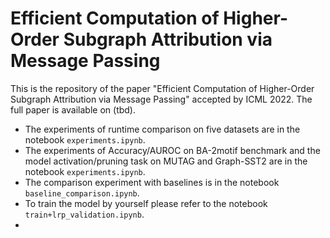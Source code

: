 # Efficient Computation of Higher-Order Subgraph Attribution via Message Passing

This is the repository of the paper "Efficient Computation of Higher-Order Subgraph Attribution via Message Passing" accepted by ICML 2022. The full paper is available on (tbd).

- The experiments of runtime comparison on five datasets are in the notebook ```experiments.ipynb```.
- The experiments of Accuracy/AUROC on BA-2motif benchmark and the model activation/pruning task on MUTAG and Graph-SST2 are in the notebook ```experiments.ipynb```.
- The comparison experiment with baselines is in the notebook ```baseline_comparison.ipynb```.
- To train the model by yourself please refer to the notebook ```train+lrp_validation.ipynb```.
- 